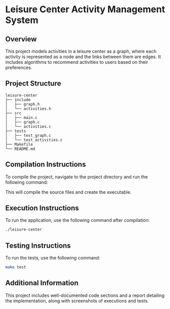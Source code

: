 # Leisure Center Activity Management System

## Overview
This project models activities in a leisure center as a graph, where each activity is represented as a node and the links between them are edges. It includes algorithms to recommend activities to users based on their preferences.

## Project Structure
```
leisure-center
├── include
│   ├── graph.h
│   └── activities.h
├── src
│   ├── main.c
│   ├── graph.c
│   └── activities.c
├── tests
│   ├── test_graph.c
│   └── test_activities.c
├── Makefile
└── README.md
```

## Compilation Instructions
To compile the project, navigate to the project directory and run the following command:


This will compile the source files and create the executable.

## Execution Instructions
To run the application, use the following command after compilation:

```bash
./leisure-center
```

## Testing Instructions
To run the tests, use the following command:

```bash
make test
```

## Additional Information
This project includes well-documented code sections and a report detailing the implementation, along with screenshots of executions and tests.